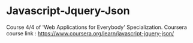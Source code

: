 # Javascript-Jquery-Json
Course 4/4 of 'Web Applications for Everybody' Specialization.
Coursera course link : https://www.coursera.org/learn/javascript-jquery-json/
